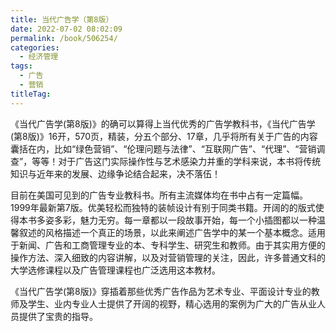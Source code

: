 ```yaml
---
title: 当代广告学（第8版）
date: 2022-07-02 08:02:09
permalink: /book/506254/
categories: 
  - 经济管理
tags: 
  - 广告
  - 营销
titleTag: 
---
```


《当代广告学(第8版)》的确可以算得上当代优秀的广告学教科书，《当代广告学(第8版)》16开，570页，精装，分五个部分、17章，几乎将所有关于广告的内容囊括在内，比如“绿色营销”、“伦理问题与法律”、“互联网广告”、“代理”、“营销调查”，等等！对于广告这门实际操作性与艺术感染力并重的学科来说，本书将传统知识与近年来的发展、边缘争论结合起来，决不落伍！

目前在美国可见到的广告专业教科书。所有主流媒体均在书中占有一定篇幅。1999年最新第7版。优美轻松而独特的装帧设计有别于同类书籍。开阔的的版式使得本书多姿多彩，魅力无穷。每一章都以一段故事开始，每一个小插图都以一种温馨叙述的风格描述一个真正的场景，以此来阐述广告学中的某一个基本概念。适用于新闻、广告和工商管理专业的本、专科学生、研究生和教师。由于其实用方便的操作方法、深入细致的内容讲解，以及对营销管理的关注，因此，许多普通文科的大学选修课程以及广告管理课程也广泛选用这本教材。

《当代广告学(第8版)》穿插着那些优秀广告作品为艺术专业、平面设计专业的教师及学生、业内专业人士提供了开阔的视野，精心选用的案例为广大的广告从业人员提供了宝贵的指导。

<!-- more -->

<BookShelf
album="https://cdn.staticaly.com/gh/jonsam-ng/image-hosting@master/oxygen-space/image.51be44uh8fo0.webp"
title="当代广告学（第8版）"
author="阿伦斯"
intro="目前在美国可见到的广告专业教科书。所有主流媒体均在书中占有一定篇幅。1999年最新第7版。优美轻松而独特的装帧设计有别于同类书籍。开阔的的版式使得本书多姿多彩，魅力无穷。每一章都以一段故事开始，每一个小插图都以一种温馨叙述的风格描述一个真正的场景，以此来阐述广告学中的某一个基本概念。适用于新闻、广告和工商管理专业的本、专科学生、研究生和教师。由于其实用方便的操作方法、深入细致的内容讲解，以及对营销管理的关注，因此，许多普通文科的大学选修课程以及广告管理课程也广泛选用这本教材。"
:tags="['广告', '营销']"
publisher="人民邮电出版社"
lang="中文"
:pages="934"
link="https://www.aliyundrive.com/s/3qkzywLQtVK"
douban="https://book.douban.com/subject/1262450/"
/>
